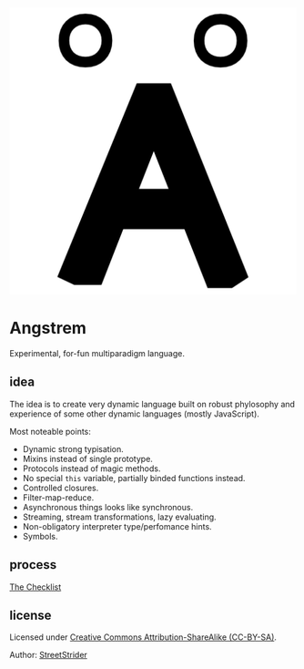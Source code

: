 ![Angstrem logo](https://raw.githubusercontent.com/angstrem/angstrem-spec/master/logo/Angstrem.png)

# Angstrem
Experimental, for-fun multiparadigm language.

## idea
The idea is to create very dynamic language built on robust phylosophy
and experience of some other dynamic languages (mostly JavaScript).

Most noteable points:
* Dynamic strong typisation.
* Mixins instead of single prototype.
* Protocols instead of magic methods.
* No special `this` variable, partially binded functions instead.
* Controlled closures.
* Filter-map-reduce.
* Asynchronous things looks like synchronous.
* Streaming, stream transformations, lazy evaluating.
* Non-obligatory interpreter type/perfomance hints.
* Symbols.

## process
[The Checklist](https://github.com/angstrem/angstrem-spec/issues/1)

## license
Licensed under [Creative Commons Attribution-ShareAlike (CC-BY-SA)](http://creativecommons.org/licenses/by-sa/4.0/).

Author: [StreetStrider](https://github.com/StreetStrider)
